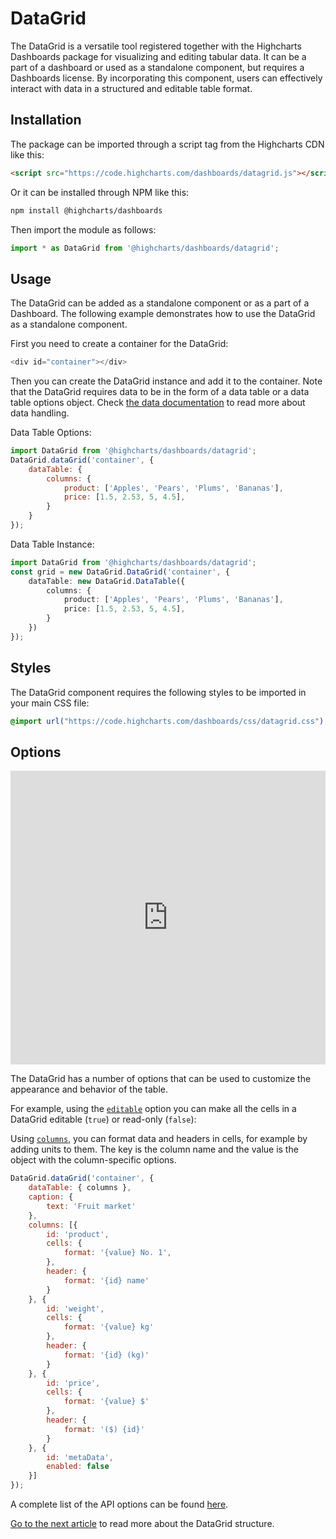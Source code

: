 DataGrid
===

The DataGrid is a versatile tool registered together with the Highcharts Dashboards package for visualizing and editing tabular data. It can be a part of a dashboard or used as a standalone component, but requires a Dashboards license. By incorporating this component, users can effectively interact with data in a structured and editable table format.

## Installation
The package can be imported through a script tag from the Highcharts CDN like this:

```html
<script src="https://code.highcharts.com/dashboards/datagrid.js"></script>
```

Or it can be installed through NPM like this:

```bash
npm install @highcharts/dashboards
```

Then import the module as follows:

```ts
import * as DataGrid from '@highcharts/dashboards/datagrid';
```

## Usage
The DataGrid can be added as a standalone component or as a part of a Dashboard.
The following example demonstrates how to use the DataGrid as a standalone component.

First you need to create a container for the DataGrid:

```js
<div id="container"></div>
```

Then you can create the DataGrid instance and add it to the container.
Note that the DataGrid requires data to be in the form of a data table or a data table options object.
Check [the data documentation](https://www.highcharts.com/docs/dashboards/data-handling) to read more about data handling.

Data Table Options:
```js
import DataGrid from '@highcharts/dashboards/datagrid';
DataGrid.dataGrid('container', {
    dataTable: {
        columns: {
            product: ['Apples', 'Pears', 'Plums', 'Bananas'],
            price: [1.5, 2.53, 5, 4.5],
        }
    }
});
```

Data Table Instance:
```ts
import DataGrid from '@highcharts/dashboards/datagrid';
const grid = new DataGrid.DataGrid('container', {
    dataTable: new DataGrid.DataTable({
        columns: {
            product: ['Apples', 'Pears', 'Plums', 'Bananas'],
            price: [1.5, 2.53, 5, 4.5],
        }
    })
});
```

## Styles
The DataGrid component requires the following styles to be imported in your main CSS file:

```css
@import url("https://code.highcharts.com/dashboards/css/datagrid.css");
```


## Options
<iframe style="width: 100%; height: 470px; border: none;" src="https://www.highcharts.com/samples/embed/data-grid/basic/overview" allow="fullscreen"></iframe>

The DataGrid has a number of options that can be used to customize the appearance and behavior of the table.

For example, using the [`editable`](https://api.highcharts.com/dashboards/#interfaces/DataGrid_DataGridOptions.DataGridOptions-1#editable) option you can make all the cells in a DataGrid editable (`true`) or read-only (`false`):

Using [`columns`](https://api.highcharts.com/dashboards/#interfaces/DataGrid_DataGridOptions.DataGridOptions-1#columns), you can format data and headers in cells, for example by adding units to them. The key is the column name and the value is the object with the column-specific options.

```js
DataGrid.dataGrid('container', {
    dataTable: { columns },
    caption: {
        text: 'Fruit market'
    },
    columns: [{
        id: 'product',
        cells: {
            format: '{value} No. 1',
        },
        header: {
            format: '{id} name'
        }
    }, {
        id: 'weight',
        cells: {
            format: '{value} kg'
        },
        header: {
            format: '{id} (kg)'
        }
    }, {
        id: 'price',
        cells: {
            format: '{value} $'
        },
        header: {
            format: '($) {id}'
        }
    }, {
        id: 'metaData',
        enabled: false
    }]
});
```

A complete list of the API options can be found [here](https://api.highcharts.com/dashboards/typedoc/interfaces/DataGrid_DataGridOptions.DataGridOptions-1.html).

[Go to the next article](https://www.highcharts.com/docs/datagrid/understanding-datagrid) to read more about the DataGrid structure.

